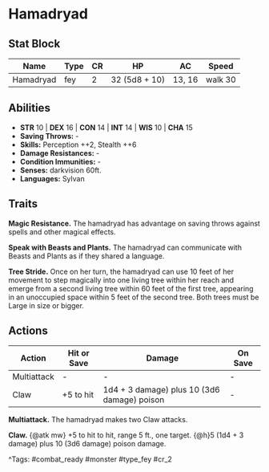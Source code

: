 # Hamadryad

## Stat Block

| Name | Type | CR | HP | AC | Speed |
|------|------|----|----|----|-------|
| Hamadryad | fey | 2 | 32 (5d8 + 10) | 13, 16 | walk 30 |

## Abilities

- **STR** 10 | **DEX** 16 | **CON** 14 | **INT** 14 | **WIS** 10 | **CHA** 15
- **Saving Throws:** -  
- **Skills:** Perception ++2, Stealth ++6  
- **Damage Resistances:** -  
- **Condition Immunities:** -  
- **Senses:** darkvision 60ft.  
- **Languages:** Sylvan

## Traits

**Magic Resistance.** The hamadryad has advantage on saving throws against spells and other magical effects.

**Speak with Beasts and Plants.** The hamadryad can communicate with Beasts and Plants as if they shared a language.

**Tree Stride.** Once on her turn, the hamadryad can use 10 feet of her movement to step magically into one living tree within her reach and emerge from a second living tree within 60 feet of the first tree, appearing in an unoccupied space within 5 feet of the second tree. Both trees must be Large in size or bigger.


## Actions

| Action | Hit or Save | Damage | On Save |
|--------|--------------|--------|----------|
| Multiattack | - | - | - |
| Claw | +5 to hit | 1d4 + 3 damage) plus 10 (3d6 damage) poison | - |

**Multiattack.** The hamadryad makes two Claw attacks.

**Claw.** {@atk mw} +5 to hit to hit, range 5 ft., one target. {@h}5 (1d4 + 3 damage) plus 10 (3d6 damage) poison damage.


^Tags: #combat_ready #monster #type_fey #cr_2